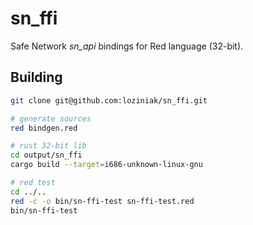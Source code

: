 
# sn_ffi

Safe Network *sn_api* bindings for Red language (32-bit).

## Building

```bash
git clone git@github.com:loziniak/sn_ffi.git

# generate sources
red bindgen.red

# rust 32-bit lib
cd output/sn_ffi
cargo build --target=i686-unknown-linux-gnu

# red test
cd ../..
red -c -o bin/sn-ffi-test sn-ffi-test.red
bin/sn-ffi-test
```
